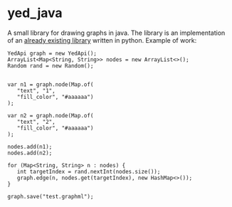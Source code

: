 # yed_java
A small library for drawing graphs in java. The library is an implementation of an [already existing library](https://github.com/true-grue/yed_py) written in python.
Example of work:
```
YedApi graph = new YedApi();
ArrayList<Map<String, String>> nodes = new ArrayList<>();
Random rand = new Random();


var n1 = graph.node(Map.of(
   "text", "1",
   "fill_color", "#aaaaaa")
);

var n2 = graph.node(Map.of(
   "text", "2",
   "fill_color", "#aaaaaa")
);

nodes.add(n1);
nodes.add(n2);

for (Map<String, String> n : nodes) {
   int targetIndex = rand.nextInt(nodes.size());
   graph.edge(n, nodes.get(targetIndex), new HashMap<>());
}

graph.save("test.graphml");
```